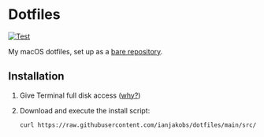 # Dotfiles

[![Test](https://github.com/ianjakobs/dotfiles/workflows/Test/badge.svg)](https://github.com/ianjakobs/dotfiles/actions?query=workflow%3ATest)

My macOS dotfiles, set up as a [bare repository](https://www.atlassian.com/git/tutorials/dotfiles).

## Installation

1. Give Terminal full disk access ([why?](https://lapcatsoftware.com/articles/containers.html))
2. Download and execute the install script:

    ```sh
    curl https://raw.githubusercontent.com/ianjakobs/dotfiles/main/src/install.sh | sh
    ```
